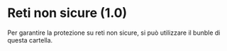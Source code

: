 # Reti non sicure (1.0)

Per garantire la protezione su reti non sicure, si può utilizzare il bunble di questa cartella.
